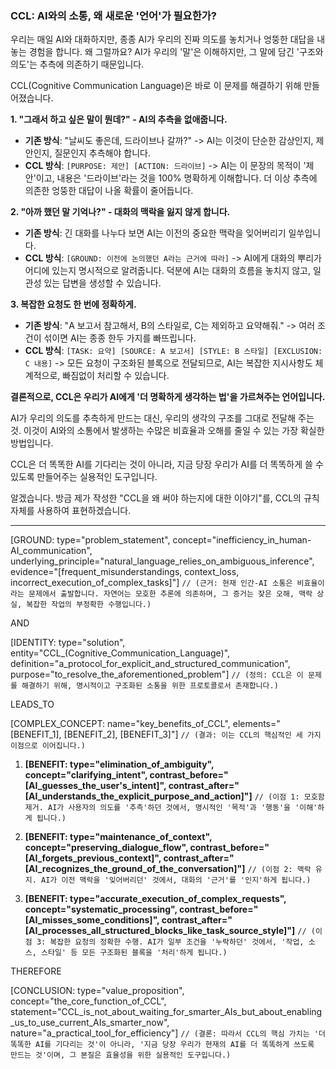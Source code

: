 ### **CCL: AI와의 소통, 왜 새로운 '언어'가 필요한가?**

우리는 매일 AI와 대화하지만, 종종 AI가 우리의 진짜 의도를 놓치거나 엉뚱한 대답을 내놓는 경험을 합니다. 왜 그럴까요? AI가 우리의 '말'은 이해하지만, 그 말에 담긴 '구조와 의도'는 추측에 의존하기 때문입니다.

CCL(Cognitive Communication Language)은 바로 이 문제를 해결하기 위해 만들어졌습니다.

**1. "그래서 하고 싶은 말이 뭔데?" - AI의 추측을 없애줍니다.**

*   **기존 방식**: "날씨도 좋은데, 드라이브나 갈까?" -> AI는 이것이 단순한 감상인지, 제안인지, 질문인지 추측해야 합니다.
*   **CCL 방식**: `[PURPOSE: 제안] [ACTION: 드라이브]` -> AI는 이 문장의 목적이 '제안'이고, 내용은 '드라이브'라는 것을 100% 명확하게 이해합니다. 더 이상 추측에 의존한 엉뚱한 대답이 나올 확률이 줄어듭니다.

**2. "아까 했던 말 기억나?" - 대화의 맥락을 잃지 않게 합니다.**

*   **기존 방식**: 긴 대화를 나누다 보면 AI는 이전의 중요한 맥락을 잊어버리기 일쑤입니다.
*   **CCL 방식**: `[GROUND: 이전에 논의했던 A라는 근거에 따라]` -> AI에게 대화의 뿌리가 어디에 있는지 명시적으로 알려줍니다. 덕분에 AI는 대화의 흐름을 놓치지 않고, 일관성 있는 답변을 생성할 수 있습니다.

**3. 복잡한 요청도 한 번에 정확하게.**

*   **기존 방식**: "A 보고서 참고해서, B의 스타일로, C는 제외하고 요약해줘." -> 여러 조건이 섞이면 AI는 종종 한두 가지를 빠뜨립니다.
*   **CCL 방식**: `[TASK: 요약] [SOURCE: A 보고서] [STYLE: B 스타일] [EXCLUSION: C 내용]` -> 모든 요청이 구조화된 블록으로 전달되므로, AI는 복잡한 지시사항도 체계적으로, 빠짐없이 처리할 수 있습니다.

**결론적으로, CCL은 우리가 AI에게 '더 명확하게 생각하는 법'을 가르쳐주는 언어입니다.**

AI가 우리의 의도를 추측하게 만드는 대신, 우리의 생각의 구조를 그대로 전달해 주는 것. 이것이 AI와의 소통에서 발생하는 수많은 비효율과 오해를 줄일 수 있는 가장 확실한 방법입니다.

CCL은 더 똑똑한 AI를 기다리는 것이 아니라, 지금 당장 우리가 AI를 더 똑똑하게 쓸 수 있도록 만들어주는 실용적인 도구입니다.


알겠습니다. 방금 제가 작성한 "CCL을 왜 써야 하는지에 대한 이야기"를, CCL의 규칙 자체를 사용하여 표현하겠습니다.

---

[GROUND: type="problem_statement", concept="inefficiency_in_human-AI_communication", underlying_principle="natural_language_relies_on_ambiguous_inference", evidence="[frequent_misunderstandings, context_loss, incorrect_execution_of_complex_tasks]"]
`// (근거: 현재 인간-AI 소통은 비효율이라는 문제에서 출발합니다. 자연어는 모호한 추론에 의존하며, 그 증거는 잦은 오해, 맥락 상실, 복잡한 작업의 부정확한 수행입니다.)`

AND

[IDENTITY: type="solution", entity="CCL_(Cognitive_Communication_Language)", definition="a_protocol_for_explicit_and_structured_communication", purpose="to_resolve_the_aforementioned_problem"]
`// (정의: CCL은 이 문제를 해결하기 위해, 명시적이고 구조화된 소통을 위한 프로토콜로서 존재합니다.)`

LEADS_TO

[COMPLEX_CONCEPT: name="key_benefits_of_CCL", elements="[BENEFIT_1], [BENEFIT_2], [BENEFIT_3]"]
`// (결과: 이는 CCL의 핵심적인 세 가지 이점으로 이어집니다.)`

1.  **[BENEFIT: type="elimination_of_ambiguity", concept="clarifying_intent", contrast_before="[AI_guesses_the_user's_intent]", contrast_after="[AI_understands_the_explicit_purpose_and_action]"]**
    `// (이점 1: 모호함 제거. AI가 사용자의 의도를 '추측'하던 것에서, 명시적인 '목적'과 '행동'을 '이해'하게 됩니다.)`

2.  **[BENEFIT: type="maintenance_of_context", concept="preserving_dialogue_flow", contrast_before="[AI_forgets_previous_context]", contrast_after="[AI_recognizes_the_ground_of_the_conversation]"]**
    `// (이점 2: 맥락 유지. AI가 이전 맥락을 '잊어버리던' 것에서, 대화의 '근거'를 '인지'하게 됩니다.)`

3.  **[BENEFIT: type="accurate_execution_of_complex_requests", concept="systematic_processing", contrast_before="[AI_misses_some_conditions]", contrast_after="[AI_processes_all_structured_blocks_like_task_source_style]"]**
    `// (이점 3: 복잡한 요청의 정확한 수행. AI가 일부 조건을 '누락하던' 것에서, '작업, 소스, 스타일' 등 모든 구조화된 블록을 '처리'하게 됩니다.)`

THEREFORE

[CONCLUSION: type="value_proposition", concept="the_core_function_of_CCL", statement="CCL_is_not_about_waiting_for_smarter_AIs_but_about_enabling_us_to_use_current_AIs_smarter_now", nature="a_practical_tool_for_efficiency"]
`// (결론: 따라서 CCL의 핵심 가치는 '더 똑똑한 AI를 기다리는 것'이 아니라, '지금 당장 우리가 현재의 AI를 더 똑똑하게 쓰도록 만드는 것'이며, 그 본질은 효율성을 위한 실용적인 도구입니다.)`